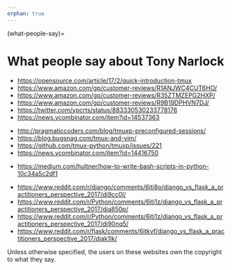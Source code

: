 ```yaml
---
orphan: true
---
```


(what-people-say)=

# What people say about Tony Narlock

<!---
book
-->

- <https://opensource.com/article/17/2/quick-introduction-tmux>
- <https://www.amazon.com/gp/customer-reviews/R1ANJWC4CUT6HO/>
- <https://www.amazon.com/gp/customer-reviews/R35ZTMZEPG2HXP/>
- <https://www.amazon.com/gp/customer-reviews/R9B19DPHVN7DJ/>
- <https://twitter.com/ypcrts/status/883330530233778176>
- <https://news.ycombinator.com/item?id=14537363>

<!---
tmuxp
-->

- <http://pragmaticcoders.com/blog/tmuxp-preconfigured-sessions/>
- <https://blog.bugsnag.com/tmux-and-vim/>
- <https://github.com/tmux-python/tmuxp/issues/221>
- <https://news.ycombinator.com/item?id=14416750>

<!---
libvcs
-->

- <https://medium.com/hultner/how-to-write-bash-scripts-in-python-10c34a5c2df1>

<!---
articles (django vs flask)
-->

- <https://www.reddit.com/r/django/comments/6iti8o/django_vs_flask_a_practitioners_perspective_2017/dj9cc0l/>
- <https://www.reddit.com/r/Python/comments/6iti1z/django_vs_flask_a_practitioners_perspective_2017/dja850p/>
- <https://www.reddit.com/r/Python/comments/6iti1z/django_vs_flask_a_practitioners_perspective_2017/dj90nq5/>
- <https://www.reddit.com/r/flask/comments/6itkvf/django_vs_flask_a_practitioners_perspective_2017/djak1lk/>

Unless otherwise specified, the users on these websites own the copyright to what they say.
